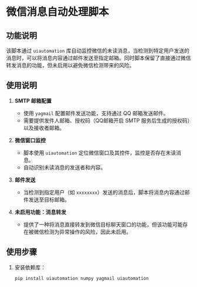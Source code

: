 # 微信消息自动处理脚本

## 功能说明

该脚本通过 `uiautomation` 库自动监控微信的未读消息，当检测到特定用户发送的消息时，可以将消息内容通过邮件发送至指定邮箱。同时脚本保留了直接通过微信转发消息的功能，但未启用以避免微信检测带来的风险。

## 使用说明

1. **SMTP 邮箱配置**
   - 使用 `yagmail` 配置邮件发送功能，支持通过 QQ 邮箱发送邮件。
   - 需要提供发件人邮箱、授权码（QQ邮箱开启 SMTP 服务后生成的授权码）以及接收者邮箱。

2. **微信窗口监控**
   - 脚本使用 `uiautomation` 定位微信窗口及其控件，监控是否存在未读消息。
   - 自动识别未读消息的发送者和内容。

3. **邮件发送**
   - 当检测到指定用户（如 `xxxxxxxx`）发送的消息后，脚本将消息内容通过邮件发送至目标邮箱。

4. **未启用功能：消息转发**
   - 提供了一种将消息直接转发到微信目标聊天窗口的功能，但该功能可能存在被微信检测为异常操作的风险，因此未启用。

## 使用步骤

1. 安装依赖库：
   ```bash
   pip install uiautomation numpy yagmail uiautomation 